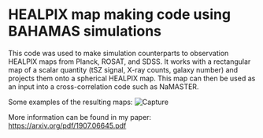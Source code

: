 # HEALPIX map making code using BAHAMAS simulations
This code was used to make simulation counterparts to observation HEALPIX maps from Planck, ROSAT, and SDSS. It works with a rectangular map of a scalar quantity (tSZ signal, X-ray counts, galaxy number) and projects them onto a spherical HEALPIX map. This map can then be used as an input into a cross-correlation code such as NaMASTER.

Some examples of the resulting maps:
![Capture](https://user-images.githubusercontent.com/30339507/142603670-35061fad-eb3e-4544-a3b6-9d3545db87ac.PNG)

More information can be found in my paper: https://arxiv.org/pdf/1907.06645.pdf
